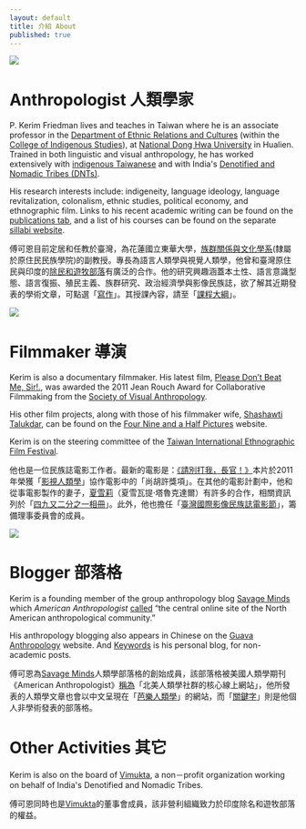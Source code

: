 ```yaml
---
layout: default
title: 介紹 About
published: true
---
```


[![](https://www.evernote.com/shard/s1/sh/3edfea85-5e30-4141-85da-fca6a40b4ec8/aa1ae7710be1c351e5a5b7119d5ac4bf/deep/0/5709041213_8b2d3502bd_o.jpg)](http://www.erc.ndhu.edu.tw/)

# Anthropologist 人類學家

P\. Kerim Friedman lives and teaches in Taiwan where he is an associate professor in the [Department of Ethnic Relations and Cultures](http://www.erc.ndhu.edu.tw/) (within the [College of Indigenous Studies](http://www.cis.ndhu.edu.tw/files/13-1016-50447.php)), at [National Dong Hwa University](http://www.ndhu.edu.tw/bin/home.php?Lang=en) in Hualien. Trained in both linguistic and visual anthropology, he has worked extensively with [indigenous Taiwanese](http://en.wikipedia.org/wiki/Taiwanese_aborigines) and with India's [Denotified and Nomadic Tribes (DNTs)](http://en.wikipedia.org/wiki/Denotified_Tribes). 

His research interests include: indigeneity, language ideology, language revitalization, colonalism, ethnic studies, political economy, and ethnographic film. Links to his recent academic writing can be found on the [publications tab](http://kerim.oxus.net/pubs/), and a list of his courses can be found on the separate [sillabi website](http://kerim.oxus.net/syllabi/). 


傅可恩目前定居和任教於臺灣，為花蓮國立東華大學，[族群關係與文化學系](http://www.erc.ndhu.edu.tw/)(隸屬於原住民民族學院)的副教授。專長為語言人類學與視覺人類學，他曾和臺灣原住民與印度的[除民和遊牧部落](http://en.wikipedia.org/wiki/Denotified_Tribes)有廣泛的合作。他的研究興趣涵蓋本土性、語言意識型態、語言復振、殖民主義、族群研究、政治經濟學與影像民族誌，欲了解其近期發表的學術文章，可點選「[寫作](http://kerim.oxus.net/pubs/)」。其授課內容，請至「[課程大綱](http://kerim.oxus.net/syllabi/)」。

[![](https://www.evernote.com/shard/s1/sh/fc33e0c7-7b78-4bfa-b814-e4b02e289c55/7937b399d5537315a40db772f37fd452/deep/0/Pasted-Image-4-5-15,-9-08-PM.png)](http://dontbeatmesir.com)

# Filmmaker 導演

Kerim is also a documentary filmmaker. His latest film, [Please Don’t Beat Me, Sir!.](http://dontbeatmesir.com/), was awarded the 2011 Jean Rouch Award for Collaborative Filmmaking from the [Society of Visual Anthropology](http://societyforvisualanthropology.org). 

His other film projects, along with those of his filmmaker wife, [Shashawti Talukdar](http://blog.shashwati.com), can be found on the [Four Nine and a Half Pictures](http://fournineandahalf.com) website. 

Kerim is on the steering committee of the [Taiwan International Ethnographic Film Festival](http://www.tieff.sinica.edu.tw).

他也是一位民族誌電影工作者。最新的電影是：[《請別打我，長官！》](http://dontbeatmesir.com/)本片於2011年榮獲「[影視人類學](http://societyforvisualanthropology.org)」協作電影中的「尚胡許獎項」。在其他的電影計劃中，他和從事電影製作的妻子，[夏雪莉](http://blog.shashwati.com)（夏雪瓦提‧塔魯克達爾）有許多的合作，相關資訊列於「[四九又二分之一相冊](http://fournineandahalf.com)」。此外，他也擔任「[臺灣國際影像民族誌電影節](http://www.tieff.sinica.edu.tw)」，籌備理事委員會的成員。

[![](https://www.evernote.com/shard/s1/sh/c124acea-9408-4576-832a-5a3d8719bb78/dd13fd3e35193e5b0e5ba8dbcedc5439/deep/0/Savage-Minds---Notes-and-Queries-in-Anthropology.png)](http://savageminds.org/)

# Blogger 部落格

Kerim is a founding member of the group anthropology blog [Savage Minds](http://savageminds.org/) which *American Anthropologist* [called](http://onlinelibrary.wiley.com/doi/10.1111/j.1548-1433.2009.01203.x/abstract) “the central online site of the North American anthropological community.” 

His anthropology blogging also appears in Chinese on the [Guava Anthropology](http://guavanthropology.tw/author/傅可恩（Kerim%20Friedman）) website. And [Keywords](http://keywords.oxus.net) is his personal blog, for non-academic posts.

傅可恩為[Savage Minds](http://savageminds.org/)人類學部落格的創始成員，該部落格被美國人類學期刊《American Anthropologist》[稱為](http://onlinelibrary.wiley.com/doi/10.1111/j.1548-1433.2009.01203.x/abstract)「北美人類學社群的核心線上網站」，他所發表的人類學文章也會以中文呈現在「[芭樂人類學](http://guavanthropology.tw/author/傅可恩（Kerim%20Friedman）)」的網站，而「[關鍵字](http://keywords.oxus.net)」則是他個人非學術發表的部落格。

# Other Activities 其它

Kerim is also on the board of [Vimukta](http://vimukta.org), a non－profit organization working on behalf of India's Denotified and Nomadic Tribes.

傅可恩同時也是[Vimukta](http://vimukta.org)的董事會成員，該非營利組織致力於印度除名和遊牧部落的權益。